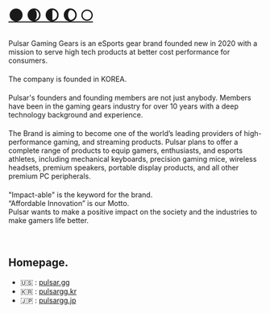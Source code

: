 # [🌑 🌒 🌓 🌔 🌕](https://www.pulsar.gg/pages/about)


Pulsar Gaming Gears is an eSports gear brand founded new in 2020 with a mission to serve high tech products at better cost performance for consumers.  
ㅤ    
The company is founded in KOREA.  
ㅤ  
Pulsar's founders and founding members are not just anybody. Members have been in the gaming gears industry for over 10 years with a deep technology background and experience.  
ㅤ  
The Brand is aiming to become one of the world’s leading providers of high-performance gaming, and streaming products. Pulsar plans to offer a complete range of products to equip gamers, enthusiasts, and esports athletes, including mechanical keyboards, precision gaming mice, wireless headsets, premium speakers, portable display products, and all other premium PC peripherals.  
ㅤ  
"Impact-able" is the keyword for the brand.  
“Affordable Innovation” is our Motto.  
Pulsar wants to make a positive impact on the society and the industries to make gamers life better.  

ㅤ   
## Homepage. 
- 🇺🇸 : [pulsar.gg](https://www.pulsar.gg/)     
- 🇰🇷 : [pulsargg.kr](https://pulsargg.kr/)     
- 🇯🇵 : [pulsargg.jp](https://pulsargg.jp )    
